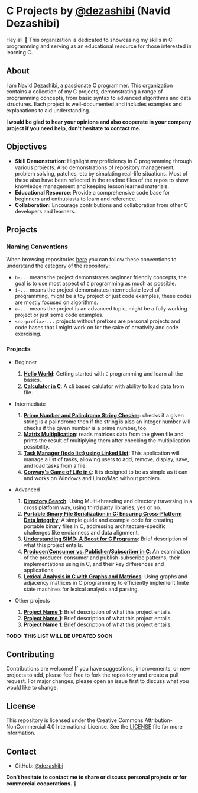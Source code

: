 # C Projects by [@dezashibi](https://github.com/dezashibi) (Navid Dezashibi)

Hey all 👋 This organization is dedicated to showcasing my skills in C programming and serving as an educational resource for those interested in learning C.

## About

I am Navid Dezashibi, a passionate C programmer. This organization contains a collection of my C projects, demonstrating a range of programming concepts, from basic syntax to advanced algorithms and data structures. Each project is well-documented and includes examples and explanations to aid understanding.

**I would be glad to hear your opinions and also cooperate in your company project if you need help, don't hesitate to contact me.**

## Objectives

- **Skill Demonstration**: Highlight my proficiency in C programming through various projects. Also demonstrations of repository management, problem solving, patches, etc by simulating real-life situations. Most of these also have been reflected in the readme files of the repos to show knowledge management and keeping lesson learned materials.
- **Educational Resource**: Provide a comprehensive code base for beginners and enthusiasts to learn and reference.
- **Collaboration**: Encourage contributions and collaboration from other C developers and learners.

## Projects

### Naming Conventions
When browsing repositories [here](https://github.com/orgs/dezashibi-c-projects/repositories?q=sort%3Aname-asc) you can follow these conventions to understand the category of the repository:
- `b-...` means the project demonstrates beginner friendly concepts, the goal is to use most aspect of `C` programming as much as possible.
- `i-...` means the project demonstrates intermediate level of programming, might be a toy project or just code examples, these codes are mostly focused on algorithms.
- `a-...` means the project is an advanced topic, might be a fully working project or just some code examples.
- `<no-prefix>-...` projects without prefixes are personal projects and code bases that I might work on for the sake of creativity and code exercising.

### Projects
- Beginner
  1. **[Hello World](https://github.com/dezashibi-c-projects/b-hello-world)**: Getting started with `C` programming and learn all the basics.
  2. **[Calculator in C](https://github.com/dezashibi-c-projects/b-calculator)**: A cli based calulator with ability to load data from file.

- Intermediate
  1. **[Prime Number and Palindrome String Checker](https://github.com/dezashibi-c-projects/i-prpal_tool)**: checks if a given string is a palindrome then if the string is also an integer number will checks if the given number is a prime number, too.
  2. **[Matrix Multiplication](https://github.com/dezashibi-c-projects/i-matrices_mult)**: reads matrices data from the given file and prints the result of multiplying them after checking the multiplication possibility.
  3. **[Task Manager (todo list) using Linked List](https://github.com/dezashibi-c-projects/i-task_manager)**: This application will manage a list of tasks, allowing users to add, remove, display, save, and load tasks from a file.
  4. **[Conway's Game of Life in `C`](https://github.com/dezashibi-c-projects/i-game_of_life)**: It is designed to be as simple as it can and works on Windows and Linux/Mac without problem.

- Advanced
  1. **[Directory Search](https://github.com/dezashibi-c-projects/a-directory_search)**: Using Multi-threading and directory traversing in a cross platform way, using third party libraries, yes or no.
  2. **[Portable Binary File Serialization in C: Ensuring Cross-Platform Data Integrity](https://github.com/dezashibi-c-projects/a-writing_portable_binary)**: A simple guide and example code for creating portable binary files in C, addressing architecture-specific challenges like endianness and data alignment.
  3. **[Understanding SIMD: A Boost for C Programs](https://github.com/dezashibi-c-projects/a-simd_in_c)**: Brief description of what this project entails.
  4. **[Producer/Consumer vs. Publisher/Subscriber in C](https://github.com/dezashibi-c-projects/a-prod_cons_vs_pub_sub_in_c)**: An examination of the producer-consumer and publish-subscribe patterns, their implementations using in C, and their key differences and applications.
  5. **[Lexical Analysis in C with Graphs and Matrices](https://github.com/dezashibi-c-projects/a-graph_matrix_simplified)**: Using graphs and adjacency matrices in C programming to efficiently implement finite state machines for lexical analysis and parsing.

- Other projects
  1. **[Project Name 1](link-to-project-1)**: Brief description of what this project entails.
  2. **[Project Name 1](link-to-project-1)**: Brief description of what this project entails.
  3. **[Project Name 1](link-to-project-1)**: Brief description of what this project entails.

**TODO: THIS LIST WILL BE UPDATED SOON**

## Contributing

Contributions are welcome! If you have suggestions, improvements, or new projects to add, please feel free to fork the repository and create a pull request. For major changes, please open an issue first to discuss what you would like to change.

## License

This repository is licensed under the Creative Commons Attribution-NonCommercial 4.0 International License. See the [LICENSE](https://github.com/dezashibi-c-projects/.github/blob/main/LICENSE) file for more information.

## Contact

- GitHub: [@dezashibi](https://github.com/dezashibi)

**Don't hesitate to contact me to share or discuss personal projects or for commercial cooperations.** 👋

